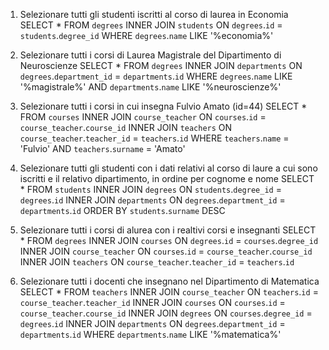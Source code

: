1. Selezionare tutti gli studenti iscritti al corso di laurea in Economia
  SELECT * 
  FROM `degrees`
  INNER JOIN `students`
  ON `degrees`.`id` = `students`.`degree_id`
  WHERE `degrees`.`name` LIKE '%economia%'

2. Selezionare tutti i corsi di Laurea Magistrale del Dipartimento di Neuroscienze
  SELECT * 
  FROM `degrees` 
  INNER JOIN `departments`
  ON `degrees`.`department_id` = `departments`.`id`
  WHERE `degrees`.`name` LIKE '%magistrale%'
  AND `departments`.`name` LIKE '%neuroscienze%'

3. Selezionare tutti i corsi in cui insegna Fulvio Amato (id=44)
  SELECT * 
  FROM `courses` 
  INNER JOIN `course_teacher` ON `courses`.`id` = `course_teacher`.`course_id`
  INNER JOIN `teachers` ON `course_teacher`.`teacher_id` = `teachers`.`id`
  WHERE `teachers`.`name` = 'Fulvio' AND `teachers`.`surname` = 'Amato'

4. Selezionare tutti gli studenti con i dati relativi al corso di laure a cui sono iscritti e il relativo dipartimento, in ordine per cognome e nome
  SELECT * 
  FROM `students`
  INNER JOIN `degrees` ON `students`.`degree_id` = `degrees`.`id`
  INNER JOIN `departments` ON `degrees`.`department_id` = `departments`.`id`
  ORDER BY `students`.`surname` DESC

5. Selezionare tutti i corsi di alurea con i realtivi corsi e insegnanti
  SELECT * 
  FROM `degrees` 
  INNER JOIN `courses` ON `degrees`.`id` = `courses`.`degree_id`
  INNER JOIN `course_teacher` ON `courses`.`id` = `course_teacher`.`course_id`
  INNER JOIN `teachers` ON `course_teacher`.`teacher_id` = `teachers`.`id`

6. Selezionare tutti i docenti che insegnano nel Dipartimento di Matematica
  SELECT * 
  FROM `teachers`
  INNER JOIN `course_teacher` ON `teachers`.`id` = `course_teacher`.`teacher_id`
  INNER JOIN `courses` ON `courses`.`id` = `course_teacher`.`course_id`
  INNER JOIN `degrees` ON `courses`.`degree_id` = `degrees`.`id`
  INNER JOIN `departments` ON `degrees`.`department_id` = `departments`.`id`
  WHERE `departments`.`name` LIKE '%matematica%'
  